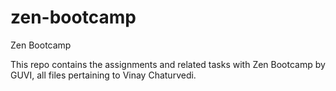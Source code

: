 # zen-bootcamp
Zen Bootcamp

This repo contains the assignments and related tasks with Zen Bootcamp by GUVI, all files pertaining to Vinay Chaturvedi.
